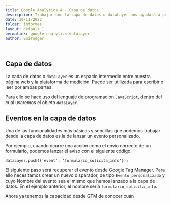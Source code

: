 ```yaml
---
title: Google Analytics 4 - Capa de datos
description: Trabajar con la capa de datos o dataLayer nos ayudará a personalizar y potenciar nuestras implementaciones de analítica web
date: 10/11/2022
folder: informes
layout: default_1
permalink: google-analytics-datalayer
author: Emirodgar
  
---
```


## Capa de datos

La cada de datos o `dataLayer` es un espacio intermedio entre nuestra página web y la plataforma de medición. Puede ser utilizada para escribir o leer por ambas partes. 

Para ello se hace uso del lenguaje de programación `JavaScript`, dentro del cual usaremos el objeto `dataLayer`.

## Eventos en la capa de datos

Una de las funcionalidades más básicas y sencillas que podemos trabajar desde la capa de datos es la de lanzar un evento personalizado.

Por ejemplo, cuando ocurre una acción como el envío correcto de un formulario, podemos lanzar el aviso con el siguiente código.

    dataLayer.push({'event': 'formulario_solicita_info'}); 

El siguiente paso será recuperar el evento desde Google Tag Manager. Para ello necesitamos crear un nuevo disparador, de tipo `Evento personalizado` y cuyo Nombre del evento sea el mismo que hemos lanzado a la capa de datos. En el ejemplo anterior, el nombre sería `formulario_solicita_info`.

Ahora ya tenemos la capacidad desde GTM de conocer cuán
<!--stackedit_data:
eyJoaXN0b3J5IjpbLTQ1NzU0MjgyNl19
-->